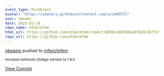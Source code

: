 ```yaml
---
event_type: PushEvent
avatar: "https://avatars.githubusercontent.com/u/246972?"
user: nbeams
date: 2025-02-19
repo_name: mfem/mfem
html_url: https://github.com/mfem/mfem/commit/8058cb08388ad07bd3226f319b2483c28fc71981
repo_url: https://github.com/mfem/mfem
---
```


<a href='https://github.com/nbeams' target='_blank'>nbeams</a> pushed to <a href='https://github.com/mfem/mfem' target='_blank'>mfem/mfem</a>

<small>Increase minimum Ginkgo version to 1.9.0</small>

<a href='https://github.com/mfem/mfem/commit/8058cb08388ad07bd3226f319b2483c28fc71981' target='_blank'>View Commit</a>